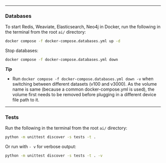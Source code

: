 



-----------------

### Databases

To start Redis, Weaviate, Elasticsearch, Neo4j in Docker, run the following in the terminal from the root ```ai/``` directory:

```sh
docker compose -f docker-compose.databases.yml up -d
```

Stop databases:

```sh
docker compose -f docker-compose.databases.yml down
```

***Tip***
- Run ```docker compose -f docker-compose.databases.yml down -v``` when switching between different datasets (v100 and v3000). As the volume name is same (because a common docker-compose.yml is used), the volume first needs to be removed before plugging in a different device file path to it.

-----------------

### Tests

Run the following in the terminal from the root ```ai/``` directory:

```sh
python -m unittest discover -s tests -t .
```

Or run with ```- v``` for verbose output:

```sh
python -m unittest discover -s tests -t . -v
```